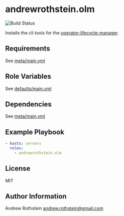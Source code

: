andrewrothstein.olm
=========

![Build Status](https://github.com/andrewrothstein/ansible-olm/actions/workflows/build.yml/badge.svg)

Installs the cli tools for the [operator-lifecycle-manager](https://olm.operatorframework.io/).

Requirements
------------

See [meta/main.yml](meta/main.yml)

Role Variables
--------------

See [defaults/main.yml](defaults/main.yml)

Dependencies
------------

See [meta/main.yml](meta/main.yml)

Example Playbook
----------------

```yml
- hosts: servers
  roles:
    - andrewrothstein.olm
```

License
-------

MIT

Author Information
------------------

Andrew Rothstein <andrew.rothstein@gmail.com>
